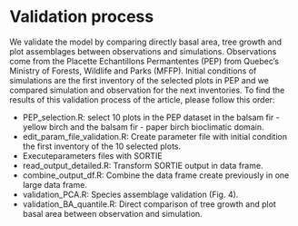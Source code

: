 # Validation process

We validate the model by comparing directly basal area, tree growth and plot assemblages between observations and simulations. Observations come from the Placette Echantillons Permantentes (PEP) from Quebec’s Ministry of Forests, Wildlife and Parks (MFFP). Initial conditions of simulations are the first inventory of the selected plots in PEP and we compared simulation and observation for the next inventories. To find the results of this validation process of the article, please follow this order:
- PEP_selection.R: select 10 plots in the PEP dataset in the balsam fir - yellow birch and the balsam fir - paper birch bioclimatic domain. 
- edit_param_file_validation.R: Create parameter file with initial condition the first inventory of the 10 selected plots. 
- Executeparameters files with SORTIE
- read_output_detailed.R: Transform SORTIE output in data frame. 
- combine_output_df.R: Combine the data frame create previously in one large data frame. 
- validation_PCA.R: Species assemblage validation (Fig. 4).
- validation_BA_quantile.R: Direct comparison of tree growth and plot basal area between observation and simulation. 